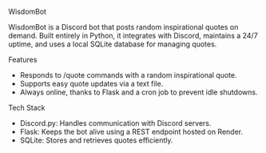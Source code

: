 WisdomBot

WisdomBot is a Discord bot that posts random inspirational quotes on demand. 
Built entirely in Python, it integrates with Discord, maintains a 24/7 uptime, and uses a local SQLite database for managing quotes.

Features
 - Responds to /quote commands with a random inspirational quote.
 - Supports easy quote updates via a text file.
 - Always online, thanks to Flask and a cron job to prevent idle shutdowns.

Tech Stack
 - Discord.py: Handles communication with Discord servers.
 - Flask: Keeps the bot alive using a REST endpoint hosted on Render.
 - SQLite: Stores and retrieves quotes efficiently.
